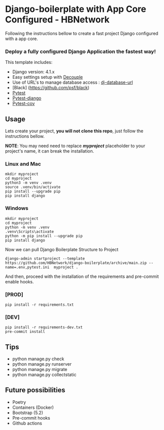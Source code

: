 # Django-boilerplate with App Core Configured - HBNetwork

Following the instructions bellow to create a fast project Django configured with a app core.

### Deploy a fully configured Django Application the fastest way!

This template includes:
* Django version: 4.1.x
* Easy settings setup with [Decouple](https://github.com/hbnetwork/python-decouple)
* Use of URL's to manage database access : [dj-database-url](https://github.com/jazzband/dj-database-url)
* [Black] (https://github.com/psf/black)
* [Pytest](https://docs.pytest.org/)
* [Pytest-django](https://pytest-django.readthedocs.io/en/latest/)
* [Pytest-cov](https://github.com/pytest-dev/pytest-cov)


## Usage

Lets create your project, **you will not clone this repo**, just follow the instructions bellow.

**NOTE**: You may need need to replace **_myproject_** placeholder to your project's name, it can break the installation.


### Linux and Mac
```
mkdir myproject
cd myproject
python3 -m venv .venv
source .venv/bin/activate
pip install --upgrade pip
pip install django
```

### Windows
```
mkdir myproject
cd myproject
python -m venv .venv
.venv\Scripts\activate
python -m pip install --upgrade pip
pip install django
```

Now we can pull Django Boilerplate Structure to Project

```
django-admin startproject --template https://github.com/HBNetwork/django-boilerplate/archive/main.zip --name=.env,pytest.ini  myproject .
```


And then, proceed with the installation of the requirements and pre-commit enable hooks.

### [PROD]
```
pip install -r requirements.txt
```


### [DEV]
```
pip install -r requirements-dev.txt
pre-commit install
```

## Tips
- python manage.py check
- python manage.py runserver
- python manage.py migrate
- python manage.py collectstatic

## Future possibilities
- Poetry
- Containers (Docker)
- Bootstrap (5.2)
- Pre-commit hooks
- Github actions
